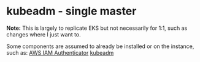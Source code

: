 # kubeadm - single master

**Note:** This is largely to replicate EKS but not necessarily for 1:1, such as changes where I just want to.

Some components are assumed to already be installed or on the instance, such as:
[AWS IAM Authenticator](https://github.com/kubernetes-sigs/aws-iam-authenticator)
[kubeadm](https://github.com/kubernetes/kubeadm)
